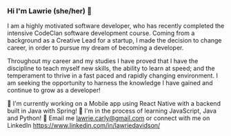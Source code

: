 ### Hi I'm Lawrie (she/her) 👋

I am a highly motivated software developer, who has recently completed the intensive CodeClan software development course. Coming from a background as a Creative Lead for a startup, I made the decision to change career, in order to pursue my dream of becoming a developer. 

Throughout my career and my studies I have proved that I have the discipline to teach myself new skills, the ability to learn at speed; and the temperament to thrive in a fast paced and rapidly changing environment. I am seeking the opportunity to harness the knowledge I have gained and continue to grow as a developer!

📱 I'm currently working on a Mobile app using React Native with a backend built in Java with Spring!
🤔 I'm in the process of learning JavaScript, Java and Python! 
💬 Email me lawrie.carly@gmail.com or connect with me on LinkedIn https://www.linkedin.com/in/lawriedavidson/
